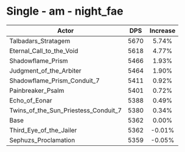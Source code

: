 # Single - am - night_fae
| Actor | DPS | Increase |
|---|:---:|:---:|
|Talbadars_Stratagem|5670|5.74%|
|Eternal_Call_to_the_Void|5618|4.77%|
|Shadowflame_Prism|5466|1.93%|
|Judgment_of_the_Arbiter|5464|1.90%|
|Shadowflame_Prism_Conduit_7|5411|0.92%|
|Painbreaker_Psalm|5401|0.72%|
|Echo_of_Eonar|5388|0.49%|
|Twins_of_the_Sun_Priestess_Conduit_7|5380|0.34%|
|Base|5362|0.00%|
|Third_Eye_of_the_Jailer|5362|-0.01%|
|Sephuzs_Proclamation|5359|-0.05%|
